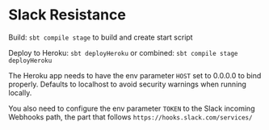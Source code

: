 # Slack Resistance

Build: `sbt compile stage` to build and create start script

Deploy to Heroku: `sbt deployHeroku` or combined: `sbt compile stage deployHeroku` 

The Heroku app needs to have the env parameter `HOST` set to 0.0.0.0 to bind properly.
Defaults to localhost to avoid security warnings when running locally.

You also need to configure the env parameter `TOKEN` to the Slack incoming Webhooks path,
the part that follows `https://hooks.slack.com/services/`
